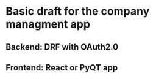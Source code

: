 # Basic draft for the company managment app

## Backend: DRF with OAuth2.0

## Frontend: React or PyQT app